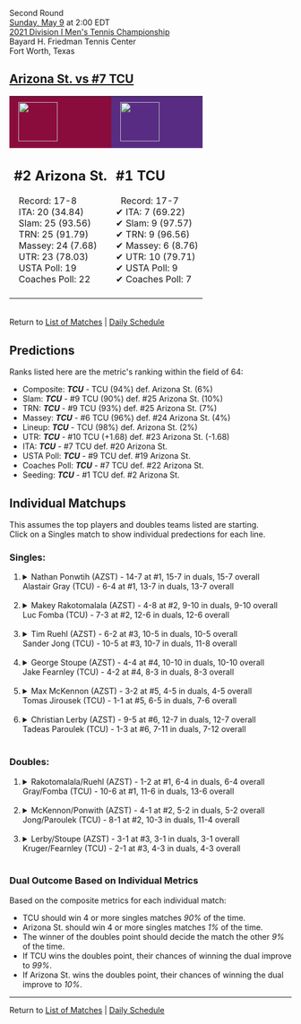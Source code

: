 Second Round  
[Sunday, May 9](../../schedule/05-09.md) at 2:00 EDT  
[2021 Division I Men's Tennis Championship](../index.md)  
Bayard H. Friedman Tennis Center  
Fort Worth, Texas  
## [Arizona St. vs #7 TCU](https://www.ncaa.com/game/5833414)  

<table><tr style="background-color: #d9d9d9 !important"><td style="background-color: #8A0C3C !important"><img src="https://www.ncaa.com/sites/default/files/images/logos/schools/a/arizona-st.70.png" width="70" height="70" style="padding: 8px;" /></td><td style="background-color: #582C83 !important"><img src="https://www.ncaa.com/sites/default/files/images/logos/schools/t/tcu.70.png" width="70" height="70" style="padding: 8px;" /></td></tr><tr>
<td>  

<h2>#2 Arizona St.</h2>  
&nbsp; Record: 17-8<br>  
&nbsp; ITA: 20 (34.84)<br>  
&nbsp; Slam: 25 (93.56)<br>  
&nbsp; TRN: 25 (91.79)<br>  
&nbsp; Massey: 24 (7.68)<br>  
&nbsp; UTR: 23 (78.03)<br>  
&nbsp; USTA Poll: 19<br>  
&nbsp; Coaches Poll: 22<br>  
<br>  

</td>
<td>  

<h2>#1 TCU</h2>  
&nbsp; Record: 17-7<br>  
&#10004; ITA: 7 (69.22)<br>  
&#10004; Slam: 9 (97.57)<br>  
&#10004; TRN: 9 (96.56)<br>  
&#10004; Massey: 6 (8.76)<br>  
&#10004; UTR: 10 (79.71)<br>  
&#10004; USTA Poll: 9<br>  
&#10004; Coaches Poll: 7<br>  
<br>  

</td>
</tr></table>  


<br>Return to [List of Matches](../index.md) &#124; [Daily Schedule](../../schedule/05-09.md)

## Predictions  

Ranks listed here are the metric's ranking within the field of 64:  
- Composite: ***TCU*** - TCU (94%) def. Arizona St. (6%)  
- Slam: ***TCU*** - #9 TCU (90%) def. #25 Arizona St. (10%)  
- TRN: ***TCU*** - #9 TCU (93%) def. #25 Arizona St. (7%)  
- Massey: ***TCU*** - #6 TCU (96%) def. #24 Arizona St. (4%)  
- Lineup: ***TCU*** - TCU (98%) def. Arizona St. (2%)  
- UTR: ***TCU*** - #10 TCU (+1.68) def. #23 Arizona St. (-1.68)  
- ITA: ***TCU*** - #7 TCU def. #20 Arizona St.  
- USTA Poll: ***TCU*** - #9 TCU def. #19 Arizona St.  
- Coaches Poll: ***TCU*** - #7 TCU def. #22 Arizona St.  
- Seeding: ***TCU*** - #1 TCU def. #2 Arizona St.  

## Individual Matchups  
This assumes the top players and doubles teams listed are starting.  
Click on a Singles match to show individual predections for each line.  

### Singles:  

<ol>
<li><details>
<summary markdown="span">Nathan Ponwtih (AZST) - 14-7 at #1, 15-7 in duals, 15-7 overall<br>Alastair Gray (TCU) - 6-4 at #1, 13-7 in duals, 13-7 overall</summary>
<h4>Predictions</h4><ul>
<li>Composite: <b><i>TCU</i></b> - Gray (59%) def. Ponwtih (41%)</li>  
<li>Slam: <b><i>AZST</i></b> - Ponwtih (52%) def. Gray (48%)</li>  
<li>TRN: <b><i>TCU</i></b> - Gray (54%) def. Ponwtih (46%)</li>  
<li>Massey: <b><i>TCU</i></b> - Gray (59%) def. Ponwtih (41%)</li>  
<li>UTR: <b><i>TCU</i></b> - Gray (76%) def. Ponwtih (24%)</li>  
<li>ITA: <b><i>TCU</i></b> - Gray (40.15) def. Ponwtih (8.02)</li>  
</ul>
</details>&nbsp;</li>
<li><details>
<summary markdown="span">Makey Rakotomalala (AZST) - 4-8 at #2, 9-10 in duals, 9-10 overall<br>Luc Fomba (TCU) - 7-3 at #2, 12-6 in duals, 12-6 overall</summary>
<h4>Predictions</h4><ul>
<li>Composite: <b><i>TCU</i></b> - Fomba (96%) def. Rakotomalala (4%)</li>  
<li>Slam: <b><i>TCU</i></b> - Fomba (99%) def. Rakotomalala (1%)</li>  
<li>TRN: <b><i>TCU</i></b> - Fomba (99%) def. Rakotomalala (1%)</li>  
<li>Massey: <b><i>TCU</i></b> - Fomba (86%) def. Rakotomalala (14%)</li>  
<li>UTR: <b><i>TCU</i></b> - Fomba (99%) def. Rakotomalala (1%)</li>  
<li>ITA: <b><i>TCU</i></b> - Fomba (35.12) def. Rakotomalala (0.00)</li>  
</ul>
</details>&nbsp;</li>
<li><details>
<summary markdown="span">Tim Ruehl (AZST) - 6-2 at #3, 10-5 in duals, 10-5 overall<br>Sander Jong (TCU) - 10-5 at #3, 10-7 in duals, 11-8 overall</summary>
<h4>Predictions</h4><ul>
<li>Composite: <b><i>TCU</i></b> - Jong (64%) def. Ruehl (36%)</li>  
<li>Slam: <b><i>TCU</i></b> - Jong (58%) def. Ruehl (42%)</li>  
<li>TRN: <b><i>TCU</i></b> - Jong (70%) def. Ruehl (30%)</li>  
<li>Massey: <b><i>TCU</i></b> - Jong (64%) def. Ruehl (36%)</li>  
<li>UTR: <b><i>TCU</i></b> - Jong (63%) def. Ruehl (37%)</li>  
<li>ITA: <b><i>TCU</i></b> - Jong (11.43) def. Ruehl (2.65)</li>  
</ul>
</details>&nbsp;</li>
<li><details>
<summary markdown="span">George Stoupe (AZST) - 4-4 at #4, 10-10 in duals, 10-10 overall<br>Jake Fearnley (TCU) - 4-2 at #4, 8-3 in duals, 8-3 overall</summary>
<h4>Predictions</h4><ul>
<li>Composite: <b><i>TCU</i></b> - Fearnley (94%) def. Stoupe (6%)</li>  
<li>Slam: <b><i>TCU</i></b> - Fearnley (93%) def. Stoupe (7%)</li>  
<li>TRN: <b><i>TCU</i></b> - Fearnley (96%) def. Stoupe (4%)</li>  
<li>Massey: <b><i>TCU</i></b> - Fearnley (94%) def. Stoupe (6%)</li>  
<li>UTR: <b><i>TCU</i></b> - Fearnley (92%) def. Stoupe (8%)</li>  
<li>ITA: <b><i>TCU</i></b> - Fearnley (5.67) def. Stoupe (1.41)</li>  
</ul>
</details>&nbsp;</li>
<li><details>
<summary markdown="span">Max McKennon (AZST) - 3-2 at #5, 4-5 in duals, 4-5 overall<br>Tomas Jirousek (TCU) - 1-1 at #5, 6-5 in duals, 7-6 overall</summary>
<h4>Predictions</h4><ul>
<li>Composite: <b><i>TCU</i></b> - Jirousek (82%) def. McKennon (18%)</li>  
<li>Slam: <b><i>TCU</i></b> - Jirousek (90%) def. McKennon (10%)</li>  
<li>TRN: <b><i>TCU</i></b> - Jirousek (90%) def. McKennon (10%)</li>  
<li>Massey: <b><i>TCU</i></b> - Jirousek (81%) def. McKennon (19%)</li>  
<li>UTR: <b><i>TCU</i></b> - Jirousek (66%) def. McKennon (34%)</li>  
<li>ITA: <b><i>TCU</i></b> - Jirousek (6.98) def. McKennon (0.00)</li>  
</ul>
</details>&nbsp;</li>
<li><details>
<summary markdown="span">Christian Lerby (AZST) - 9-5 at #6, 12-7 in duals, 12-7 overall<br>Tadeas Paroulek (TCU) - 1-3 at #6, 7-11 in duals, 7-12 overall</summary>
<h4>Predictions</h4><ul>
<li>Composite: <b><i>TCU</i></b> - Paroulek (75%) def. Lerby (25%)</li>  
<li>Slam: <b><i>TCU</i></b> - Paroulek (82%) def. Lerby (18%)</li>  
<li>TRN: <b><i>TCU</i></b> - Paroulek (77%) def. Lerby (23%)</li>  
<li>Massey: <b><i>TCU</i></b> - Paroulek (63%) def. Lerby (37%)</li>  
<li>UTR: <b><i>TCU</i></b> - Paroulek (79%) def. Lerby (21%)</li>  
<li>ITA: <b><i>AZST</i></b> - Lerby (1.82) def. Paroulek (1.35)</li>  
</ul>
</details>&nbsp;</li>
</ol>

### Doubles:  

<ol>
<li><details>
<summary markdown="span">Rakotomalala/Ruehl (AZST) - 1-2 at #1, 6-4 in duals, 6-4 overall<br>Gray/Fomba (TCU) - 10-6 at #1, 11-6 in duals, 13-6 overall</summary>
<br>Sorry, we don't have any metrics for this match
</details>&nbsp;</li>
<li><details>
<summary markdown="span">McKennon/Ponwith (AZST) - 4-1 at #2, 5-2 in duals, 5-2 overall<br>Jong/Paroulek (TCU) - 8-1 at #2, 10-3 in duals, 11-4 overall</summary>
<br>Sorry, we don't have any metrics for this match
</details>&nbsp;</li>
<li><details>
<summary markdown="span">Lerby/Stoupe (AZST) - 3-1 at #3, 3-1 in duals, 3-1 overall<br>Kruger/Fearnley (TCU) - 2-1 at #3, 4-3 in duals, 4-3 overall</summary>
<br>Sorry, we don't have any metrics for this match
</details>&nbsp;</li>
</ol>

### Dual Outcome Based on Individual Metrics  
  
Based on the composite metrics for each individual match:  
- TCU should win 4 or more singles matches *90%* of the time.  
- Arizona St. should win 4 or more singles matches *1%* of the time.  
- The winner of the doubles point should decide the match the other *9%* of the time.  
- If TCU wins the doubles point, their chances of winning the dual improve to *99%*.  
- If Arizona St. wins the doubles point, their chances of winning the dual improve to *10%*.  
  
------

Return to [List of Matches](../index.md) &#124; [Daily Schedule](../../schedule/05-09.md)  
